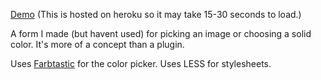 [Demo](http://dechimp.work/image_gallery/)   (This is hosted on heroku so it may take 15-30 seconds to load.)

A form I made (but havent used) for picking an image or choosing a solid color.  It's more of a concept than a plugin. 

Uses [Farbtastic](http://acko.net/blog/farbtastic-jquery-color-picker-plug-in/) for the color picker. Uses LESS for stylesheets.
